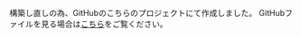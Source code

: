 構築し直しの為、GitHubのこちらのプロジェクトにて作成しました。
GitHubファイルを見る場合は[こちら](https://github.com/rikky1211/SaitaManear)をご覧ください。
